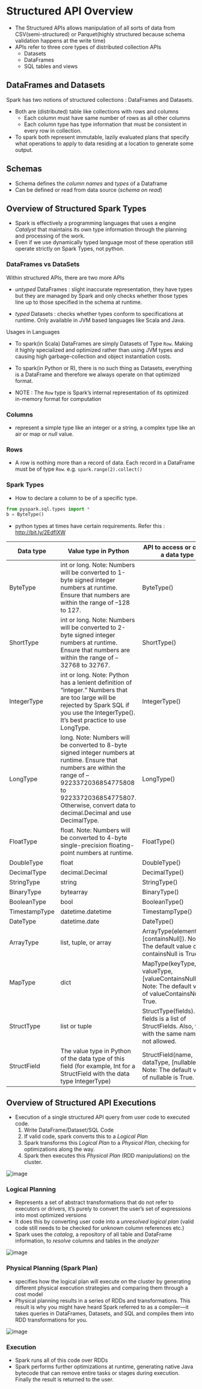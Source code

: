 # Structured API Overview

- The Structured APIs allows manipulation of all sorts of data from CSV(semi-structured) or Parquet(highly structured because schema validation happens at the write time)
- APIs refer to three core types of distributed collection APIs
  - Datasets
  - DataFrames
  - SQL tables and views

## DataFrames and Datasets

Spark has two notions of structured collections : DataFrames and Datasets.

- Both are (distributed) table like collections with rows and columns
  - Each column must have same number of rows as all other columns
  - Each column type has type information that must be consistent in every row in collection.
- To spark both represent immutable, lazily evaluated plans that specify what operations to apply to data residing at a location to generate some output.

## Schemas

- Schema defines the *column names* and *types* of a Dataframe
- Can be defined or read from data source (*schema on read*)

## Overview of Structured Spark Types

- Spark is effectively a programming languages that uses a engine *Catalyst* that maintains its own type information through the planning and processing of the work.
- Even if we use dynamically typed language most of these operation still operate strictly on Spark Types, not python.

### DataFrames vs DataSets

Within structured APIs, there are two more APIs

- *untyped* DataFrames : slight inaccurate representation, they have types but they are managed by Spark and only checks whether those types line up to those specified in the schema at runtime.

- *typed* Datasets : checks whether types conform to specifications at runtime. Only available in JVM based languages like Scala and Java.

Usages in Languages

- To spark(in Scala) DataFrames are simply Datasets of Type `Row`. Making it highly specialized and optimized rather than using JVM types and causing high garbage-collection and object instantiation costs.
- To spark(in Python or R), there is no such thing as Datasets, everything is a DataFrame and therefore we always operate on that optimized format.

-  NOTE : The `Row` type is Spark’s internal representation of its optimized in-memory format for computation

### Columns

- represent a simple type like an integer or a string, a complex type like an air or map or *null* value.

### Rows

- A row is nothing more than a record of data. Each record in a DataFrame must be of type `Row`. e.g. `spark.range(2).collect()`

### Spark Types

- How to declare a column to be of a specific type.

````python
from pyspark.sql.types import *
b = ByteType()
````

- python types at times have certain requirements. Refer this : http://bit.ly/2EdflXW


| Data type     | Value type in Python                                                                                                                                                    | API to access or create a data type                                                                                          |
|---------------|-------------------------------------------------------------------------------------------------------------------------------------------------------------------------|------------------------------------------------------------------------------------------------------------------------------|
| ByteType      | int or long. Note: Numbers will be converted to 1-byte signed integer numbers at runtime. Ensure that numbers are within the range of –128 to 127.                      | ByteType()                                                                                                                   |
| ShortType     | int or long. Note: Numbers will be converted to 2-byte signed integer numbers at runtime. Ensure that numbers are within the range of –32768 to 32767.                  | ShortType()                                                                                                                  |
| IntegerType   | int or long. Note: Python has a lenient definition of “integer.” Numbers that are too large will be rejected by Spark SQL if you use the IntegerType(). It’s best practice to use LongType. | IntegerType()                                                                                                                |
| LongType      | long. Note: Numbers will be converted to 8-byte signed integer numbers at runtime. Ensure that numbers are within the range of –9223372036854775808 to 9223372036854775807. Otherwise, convert data to decimal.Decimal and use DecimalType. | LongType()                                                                                                                   |
| FloatType     | float. Note: Numbers will be converted to 4-byte single-precision floating-point numbers at runtime.                                                                   | FloatType()                                                                                                                  |
| DoubleType    | float                                                                                                                                                                   | DoubleType()                                                                                                                 |
| DecimalType   | decimal.Decimal                                                                                                                                                         | DecimalType()                                                                                                                |
| StringType    | string                                                                                                                                                                  | StringType()                                                                                                                 |
| BinaryType    | bytearray                                                                                                                                                               | BinaryType()                                                                                                                 |
| BooleanType   | bool                                                                                                                                                                    | BooleanType()                                                                                                                |
| TimestampType | datetime.datetime                                                                                                                                                       | TimestampType()                                                                                                              |
| DateType      | datetime.date                                                                                                                                                           | DateType()                                                                                                                   |
| ArrayType     | list, tuple, or array                                                                                                                                                   | ArrayType(elementType, [containsNull]). Note: The default value of containsNull is True.                                     |
| MapType       | dict                                                                                                                                                                    | MapType(keyType, valueType, [valueContainsNull]). Note: The default value of valueContainsNull is True.                      |
| StructType    | list or tuple                                                                                                                                                           | StructType(fields). Note: fields is a list of StructFields. Also, fields with the same name are not allowed.                 |
| StructField   | The value type in Python of the data type of this field (for example, Int for a StructField with the data type IntegerType)                                             | StructField(name, dataType, [nullable]). Note: The default value of nullable is True.                                        |

## Overview of Structured API Executions

- Execution of a single structured API query from user code to executed code.
  1. Write DataFrame/Dataset/SQL Code
  2. If valid code, spark converts this to a *Logical Plan*
  3. Spark transforms this *Logical Plan* to a *Physical Plan*, checking for optimizations along the way.
  4. Spark then executes this *Physical Plan* (RDD manipulations) on the cluster.

![image](https://learning.oreilly.com/api/v2/epubs/urn:orm:book:9781491912201/files/assets/spdg_0401.png)

### Logical Planning

- Represents a set of abstract transformations that do not refer to executors or drivers, it’s purely to convert the user’s set of expressions into most optimized versions
- It does this by converting user code into a *unresolved logical plan* (valid code still needs to be checked for unknown column references etc.)
- Spark uses the *catalog*, a repository of all table and DataFrame information, to *resolve* columns and tables in the *analyzer*

![image](https://learning.oreilly.com/api/v2/epubs/urn:orm:book:9781491912201/files/assets/spdg_0402.png)

### Physical Planning (Spark Plan)

- specifies how the logical plan will execute on the cluster by generating different physical execution strategies and comparing them through a cost model
- Physical planning results in a series of RDDs and transformations. This result  is why you might have heard Spark referred to as a compiler—it takes  queries in DataFrames, Datasets, and SQL and compiles them into RDD  transformations for you.

![image](https://learning.oreilly.com/api/v2/epubs/urn:orm:book:9781491912201/files/assets/spdg_0403.png)

### Execution

- Spark runs all of this code over RDDs
- Spark performs further optimizations at runtime, generating native Java  bytecode that can remove entire tasks or stages during execution. Finally the result is returned to the user.
